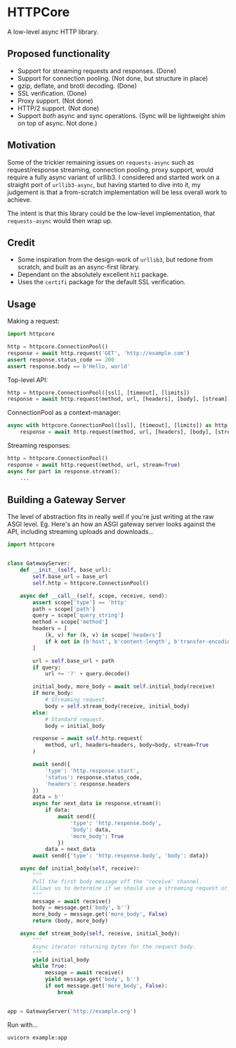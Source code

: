 # HTTPCore

A low-level async HTTP library.

## Proposed functionality

* Support for streaming requests and responses. (Done)
* Support for connection pooling. (Not done, but structure in place)
* gzip, deflate, and brotli decoding. (Done)
* SSL verification. (Done)
* Proxy support. (Not done)
* HTTP/2 support. (Not done)
* Support *both* async and sync operations. (Sync will be lightweight shim on top of async. Not done.)

## Motivation

Some of the trickier remaining issues on `requests-async` such as request/response streaming, connection pooling, proxy support, would require a fully async variant of urllib3. I considered and started work on a straight port of `urllib3-async`, but having started to dive into it, my judgement is that a from-scratch implementation will be less overall work to achieve.

The intent is that this library could be the low-level implementation, that `requests-async` would then wrap up.

## Credit

* Some inspiration from the design-work of `urllib3`, but redone from scratch, and built as an async-first library.
* Dependant on the absolutely excellent `h11` package.
* Uses the `certifi` package for the default SSL verification.

## Usage

Making a request:

```python
import httpcore

http = httpcore.ConnectionPool()
response = await http.request('GET', 'http://example.com')
assert response.status_code == 200
assert response.body == b'Hello, world'
```

Top-level API:

```python
http = httpcore.ConnectionPool([ssl], [timeout], [limits])
response = await http.request(method, url, [headers], [body], [stream])
```

ConnectionPool as a context-manager:

```python
async with httpcore.ConnectionPool([ssl], [timeout], [limits]) as http:
    response = await http.request(method, url, [headers], [body], [stream])
```

Streaming responses:

```python
http = httpcore.ConnectionPool()
response = await http.request(method, url, stream=True)
async for part in response.stream():
    ...
```

## Building a Gateway Server

The level of abstraction fits in really well if you're just writing at
the raw ASGI level. Eg. Here's an how an ASGI gateway server looks against the
API, including streaming uploads and downloads...

```python
import httpcore


class GatewayServer:
    def __init__(self, base_url):
        self.base_url = base_url
        self.http = httpcore.ConnectionPool()

    async def __call__(self, scope, receive, send):
        assert scope['type'] == 'http'
        path = scope['path']
        query = scope['query_string']
        method = scope['method']
        headers = [
            (k, v) for (k, v) in scope['headers']
            if k not in (b'host', b'content-length', b'transfer-encoding')
        ]

        url = self.base_url + path
        if query:
            url += '?' + query.decode()

        initial_body, more_body = await self.initial_body(receive)
        if more_body:
            # Streaming request.
            body = self.stream_body(receive, initial_body)
        else:
            # Standard request.
            body = initial_body

        response = await self.http.request(
            method, url, headers=headers, body=body, stream=True
        )

        await send({
            'type': 'http.response.start',
            'status': response.status_code,
            'headers': response.headers
        })
        data = b''
        async for next_data in response.stream():
            if data:
                await send({
                    'type': 'http.response.body',
                    'body': data,
                    'more_body': True
                })
            data = next_data
        await send({'type': 'http.response.body', 'body': data})

    async def initial_body(self, receive):
        """
        Pull the first body message off the 'receive' channel.
        Allows us to determine if we should use a streaming request or not.
        """
        message = await receive()
        body = message.get('body', b'')
        more_body = message.get('more_body', False)
        return (body, more_body)

    async def stream_body(self, receive, initial_body):
        """
        Async iterator returning bytes for the request body.
        """
        yield initial_body
        while True:
            message = await receive()
            yield message.get('body', b'')
            if not message.get('more_body', False):
                break


app = GatewayServer('http://example.org')
```

Run with...

```shell
uvicorn example:app
```

